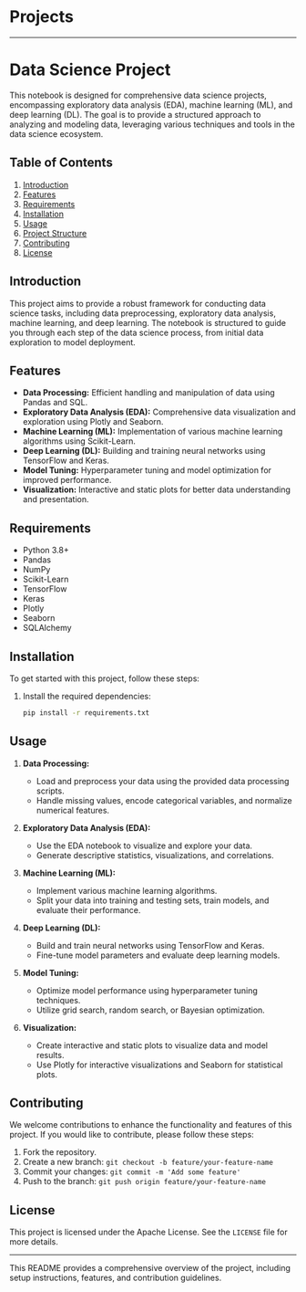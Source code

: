 # Projects
---

# Data Science Project

This notebook is designed for comprehensive data science projects, encompassing exploratory data analysis (EDA), machine learning (ML), and deep learning (DL). The goal is to provide a structured approach to analyzing and modeling data, leveraging various techniques and tools in the data science ecosystem.

## Table of Contents

1. [Introduction](#introduction)
2. [Features](#features)
3. [Requirements](#requirements)
4. [Installation](#installation)
5. [Usage](#usage)
6. [Project Structure](#project-structure)
7. [Contributing](#contributing)
8. [License](#license)

## Introduction

This project aims to provide a robust framework for conducting data science tasks, including data preprocessing, exploratory data analysis, machine learning, and deep learning. The notebook is structured to guide you through each step of the data science process, from initial data exploration to model deployment.

## Features

- **Data Processing:** Efficient handling and manipulation of data using Pandas and SQL.
- **Exploratory Data Analysis (EDA):** Comprehensive data visualization and exploration using Plotly and Seaborn.
- **Machine Learning (ML):** Implementation of various machine learning algorithms using Scikit-Learn.
- **Deep Learning (DL):** Building and training neural networks using TensorFlow and Keras.
- **Model Tuning:** Hyperparameter tuning and model optimization for improved performance.
- **Visualization:** Interactive and static plots for better data understanding and presentation.

## Requirements

- Python 3.8+
- Pandas
- NumPy
- Scikit-Learn
- TensorFlow
- Keras
- Plotly
- Seaborn
- SQLAlchemy

## Installation

To get started with this project, follow these steps:

1. Install the required dependencies:
    ```sh
    pip install -r requirements.txt
    ```

## Usage

1. **Data Processing:**
    - Load and preprocess your data using the provided data processing scripts.
    - Handle missing values, encode categorical variables, and normalize numerical features.

2. **Exploratory Data Analysis (EDA):**
    - Use the EDA notebook to visualize and explore your data.
    - Generate descriptive statistics, visualizations, and correlations.

3. **Machine Learning (ML):**
    - Implement various machine learning algorithms.
    - Split your data into training and testing sets, train models, and evaluate their performance.

4. **Deep Learning (DL):**
    - Build and train neural networks using TensorFlow and Keras.
    - Fine-tune model parameters and evaluate deep learning models.

5. **Model Tuning:**
    - Optimize model performance using hyperparameter tuning techniques.
    - Utilize grid search, random search, or Bayesian optimization.

6. **Visualization:**
    - Create interactive and static plots to visualize data and model results.
    - Use Plotly for interactive visualizations and Seaborn for statistical plots.

## Contributing

We welcome contributions to enhance the functionality and features of this project. If you would like to contribute, please follow these steps:

1. Fork the repository.
2. Create a new branch: `git checkout -b feature/your-feature-name`
3. Commit your changes: `git commit -m 'Add some feature'`
4. Push to the branch: `git push origin feature/your-feature-name`

## License

This project is licensed under the Apache License. See the `LICENSE` file for more details.

---

This README provides a comprehensive overview of the project, including setup instructions, features, and contribution guidelines.
